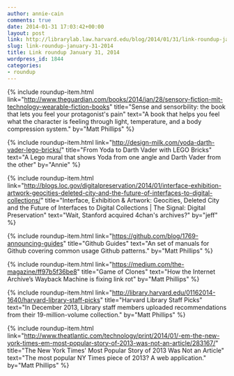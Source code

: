 ```yaml
---
author: annie-cain
comments: true
date: 2014-01-31 17:03:42+00:00
layout: post
link: http://librarylab.law.harvard.edu/blog/2014/01/31/link-roundup-january-31-2014/
slug: link-roundup-january-31-2014
title: Link roundup January 31, 2014
wordpress_id: 1844
categories:
- roundup
---
```


{% include roundup-item.html
  link="http://www.theguardian.com/books/2014/jan/28/sensory-fiction-mit-technology-wearable-fiction-books"
  title="Sense and sensorbility: the book that lets you feel your protagonist's pain"
  text="A book that helps you feel what the character is feeling through light, temperature, and a body compression system."
  by="Matt Phillips"
%}

{% include roundup-item.html
  link="http://design-milk.com/yoda-darth-vader-lego-bricks/"
  title="From Yoda to Darth Vader with LEGO Bricks"
  text="A Lego mural that shows Yoda from one angle and Darth Vader from the other"
  by="Annie"
%}

{% include roundup-item.html
  link="http://blogs.loc.gov/digitalpreservation/2014/01/interface-exhibition-artwork-geocities-deleted-city-and-the-future-of-interfaces-to-digital-collections/"
  title="Interface, Exhibition & Artwork: Geocities, Deleted City and the Future of Interfaces to Digital Collections | The Signal: Digital Preservation"
  text="Wait, Stanford acquired 4chan's archives?"
  by="jeff"
%}

{% include roundup-item.html
  link="https://github.com/blog/1769-announcing-guides"
  title="Github Guides"
  text="An set of manuals for Github covering common usage Github patterns."
  by="Matt Phillips"
%}

{% include roundup-item.html
  link="https://medium.com/the-magazine/ff97b5f36be8"
  title="Game of Clones"
  text="How the Internet Archive’s Wayback Machine is fixing link rot"
  by="Matt Phillips"
%}

{% include roundup-item.html
  link="http://library.harvard.edu/01162014-1640/harvard-library-staff-picks"
  title="Harvard Library Staff Picks"
  text="In December 2013, Library staff members uploaded recommendations from their 19-million-volume collection."
  by="Matt Phillips"
%}

{% include roundup-item.html
  link="http://www.theatlantic.com/technology/print/2014/01/-em-the-new-york-times-em-most-popular-story-of-2013-was-not-an-article/283167/"
  title="The New York Times' Most Popular Story of 2013 Was Not an Article"
  text="The most popular NY Times piece of 2013? A web application."
  by="Matt Phillips"
%}
